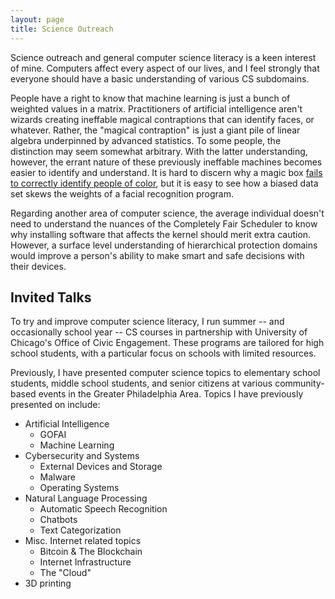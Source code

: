 ```yaml
---
layout: page
title: Science Outreach
---
```


Science outreach and general computer science literacy is a keen interest of mine. Computers affect every aspect of our lives, and I feel strongly that everyone should have a basic understanding of various CS subdomains. 

People have a right to know that machine learning is just a bunch of weighted values in a matrix. Practitioners of artificial intelligence aren't wizards creating ineffable magical contraptions that can identify faces, or whatever. Rather, the "magical contraption" is just a giant pile of linear algebra underpinned by advanced statistics. To some people, the distinction may seem somewhat arbitrary. With the latter understanding, however, the errant nature of these previously ineffable machines becomes easier to identify and understand. It is hard to discern why a magic box [fails to correctly identify people of color](https://www.washingtonpost.com/technology/2019/12/19/federal-study-confirms-racial-bias-many-facial-recognition-systems-casts-doubt-their-expanding-use/), but it is easy to see how a biased data set skews the weights of a facial recognition program. 

Regarding another area of computer science, the average individual doesn't need to understand the nuances of the Completely Fair Scheduler to know why installing software that affects the kernel should merit extra caution. However, a surface level understanding of hierarchical protection domains would improve a person's ability to make smart and safe decisions with their devices.

## Invited Talks

To try and improve computer science literacy, I run summer -- and occasionally school year -- CS courses in partnership with University of Chicago's Office of Civic Engagement. These programs are tailored for high school students, with a particular focus on schools with limited resources.



Previously, I have presented computer science topics to elementary school students, middle school students, and senior citizens at various community-based events in the Greater Philadelphia Area. Topics I have previously presented on include:

* Artificial Intelligence 
  * GOFAI
  * Machine Learning
* Cybersecurity and Systems
  * External Devices and Storage
  * Malware
  * Operating Systems
* Natural Language Processing
  * Automatic Speech Recognition
  * Chatbots
  * Text Categorization
* Misc. Internet related topics
  * Bitcoin & The Blockchain
  * Internet Infrastructure 
  * The "Cloud"
* 3D printing





